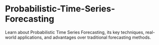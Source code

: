 # Probabilistic-Time-Series-Forecasting
Learn about Probabilistic Time Series Forecasting, its key techniques, real-world applications, and advantages over traditional forecasting methods.
